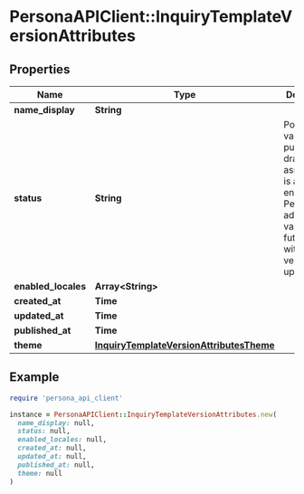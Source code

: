 # PersonaAPIClient::InquiryTemplateVersionAttributes

## Properties

| Name | Type | Description | Notes |
| ---- | ---- | ----------- | ----- |
| **name_display** | **String** |  | [optional] |
| **status** | **String** | Possible values: - published - draft  Do not assume this is a static enumeration; Persona may add new values in the future without a versioned update. | [optional] |
| **enabled_locales** | **Array&lt;String&gt;** |  | [optional] |
| **created_at** | **Time** |  | [optional] |
| **updated_at** | **Time** |  | [optional] |
| **published_at** | **Time** |  | [optional] |
| **theme** | [**InquiryTemplateVersionAttributesTheme**](InquiryTemplateVersionAttributesTheme.md) |  | [optional] |

## Example

```ruby
require 'persona_api_client'

instance = PersonaAPIClient::InquiryTemplateVersionAttributes.new(
  name_display: null,
  status: null,
  enabled_locales: null,
  created_at: null,
  updated_at: null,
  published_at: null,
  theme: null
)
```

